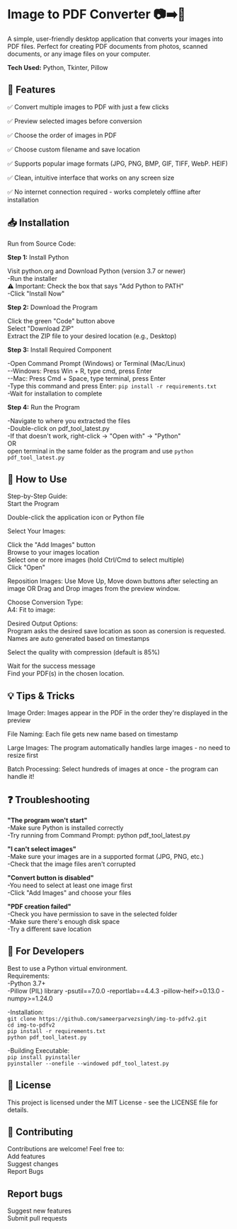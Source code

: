 
# Image to PDF Converter 📷➡️📄

A simple, user-friendly desktop application that converts your images into PDF files. Perfect for creating PDF documents from photos, scanned documents, or any image files on your computer.

**Tech Used:** Python, Tkinter, Pillow


## 🌟 Features

✅ Convert multiple images to PDF with just a few clicks

✅ Preview selected images before conversion

✅ Choose the order of images in PDF

✅ Choose custom filename and save location

✅ Supports popular image formats (JPG, PNG, BMP, GIF, TIFF, WebP. HEIF)

✅ Clean, intuitive interface that works on any screen size

✅ No internet connection required - works completely offline after installation

## 📥 Installation
 
Run from Source Code:
  
**Step 1:** Install Python  

Visit python.org and Download Python (version 3.7 or newer)  
-Run the installer  
⚠️ Important: Check the box that says "Add Python to PATH"  
-Click "Install Now"  

**Step 2:** Download the Program

Click the green "Code" button above  
Select "Download ZIP"  
Extract the ZIP file to your desired location (e.g., Desktop)  

**Step 3:** Install Required Component

-Open Command Prompt (Windows) or Terminal (Mac/Linux)  
  --Windows: Press Win + R, type cmd, press Enter  
  --Mac: Press Cmd + Space, type terminal, press Enter  
-Type this command and press Enter: ```pip install -r requirements.txt```  
-Wait for installation to complete  

**Step 4:** Run the Program

-Navigate to where you extracted the files  
-Double-click on pdf_tool_latest.py  
-If that doesn't work, right-click → "Open with" → "Python"  
OR  
open terminal in the same folder as the program and use ```python pdf_tool_latest.py``` 

## 🚀 How to Use
Step-by-Step Guide:  
Start the Program  

Double-click the application icon or Python file  

Select Your Images:  

Click the "Add Images" button  
Browse to your images location  
Select one or more images (hold Ctrl/Cmd to select multiple)  
Click "Open"  

Reposition Images:
Use Move Up, Move down buttons after selecting an image
OR
Drag and Drop images from the preview window.

Choose Conversion Type:  
A4:
Fit to image:  


Desired Output Options:  
Program asks the desired save location as soon as conersion is requested.
Names are auto generated based on timestamps
 


Select the quality with compression (default is 85%)  

Wait for the success message  
Find your PDF(s) in the chosen location.


## 💡 Tips & Tricks
Image Order: Images appear in the PDF in the order they're displayed in the preview  

File Naming: Each file gets new name based on timestamp  

Large Images: The program automatically handles large images - no need to resize first  

Batch Processing: Select hundreds of images at once - the program can handle it!  

## ❓ Troubleshooting
**"The program won't start"**  
-Make sure Python is installed correctly  
-Try running from Command Prompt: python pdf_tool_latest.py  

**"I can't select images"**  
-Make sure your images are in a supported format (JPG, PNG, etc.)  
-Check that the image files aren't corrupted  

**"Convert button is disabled"**  
-You need to select at least one image first  
-Click "Add Images" and choose your files  

**"PDF creation failed"**  
-Check you have permission to save in the selected folder  
-Make sure there's enough disk space  
-Try a different save location  

## 🔧 For Developers  
Best to use a Python virtual environment.  
Requirements:  
-Python 3.7+  
-Pillow (PIL) library
-psutil==7.0.0
-reportlab==4.4.3
-pillow-heif>=0.13.0
-numpy>=1.24.0   

-Installation:    
```git clone https://github.com/sameerparvezsingh/img-to-pdfv2.git```  
```cd img-to-pdfv2```  
```pip install -r requirements.txt```  
```python pdf_tool_latest.py```  

-Building Executable:    
```pip install pyinstaller```  
```pyinstaller --onefile --windowed pdf_tool_latest.py```  


## 📝 License
This project is licensed under the MIT License - see the LICENSE file for details.


## 🤝 Contributing
Contributions are welcome! Feel free to:  
Add features  
Suggest changes  
Report Bugs  

## Report bugs
Suggest new features  
Submit pull requests  
